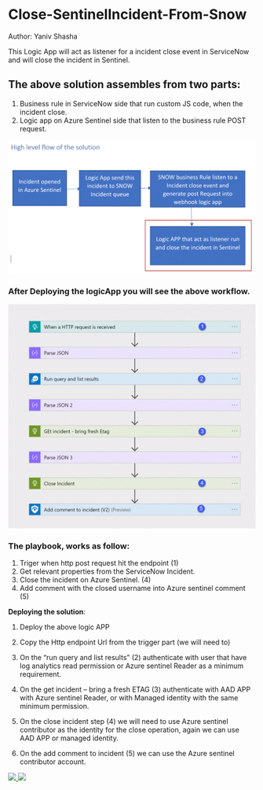 #  Close-SentinelIncident-From-Snow

Author: Yaniv Shasha

 This Logic App will act as listener for a incident close event in ServiceNow  and will close the incident in Sentinel.

 
## The above solution assembles from two parts:
1.	Business rule in ServiceNow side that run custom JS code, when the incident close.
2.	Logic app on Azure Sentinel side that listen to the business rule POST request.<br>



 ![Picture0](./Graphics/diag.GIF)

 ### After Deploying the logicApp you will see the above workflow.

 ![Picture1](./Graphics/playbook2_numbers.GIF)

### The playbook, works as follow:
1.	Triger when http post request hit the endpoint (1)
2.	Get relevant properties from the ServiceNow Incident. 
3.	Close the incident on Azure Sentinel. (4)
4.	Add comment with the closed username into Azure sentinel comment (5) 

**Deploying the solution**:

1.	Deploy the above logic APP
2.	Copy the Http endpoint Url from the trigger part (we will need to)
 
3.	On the “run query and list results” (2) authenticate with user that have log analytics read permission or Azure sentinel Reader as a minimum requirement.
4.	On the get incident – bring a fresh ETAG (3) authenticate with AAD APP with Azure sentinel Reader, or with Managed identity with the same minimum permission.
5.	On the close incident step (4) we will need to use Azure sentinel contributor as the identity for the close operation, again we can use AAD APP or managed identity.
6.	On the add comment to incident (5) we can use the Azure sentinel contributor account.<br>



<a href="https://portal.azure.us/#create/Microsoft.Template/uri/https%3A%2F%2Fraw.githubusercontent.com%2FYaniv-Shasha%2FSentinel%2Fmaster%2FPlaybooks%2FClose-SentinelIncident-fromSNOW%2Fazuredeploy.json" target="_blank">
    <img src="https://aka.ms/deploytoazurebutton"/>
    
</a>

<a href="https://portal.azure.us/#create/Microsoft.Template/uri/https%3A%2F%2Fraw.githubusercontent.com%2FYaniv-Shasha%2FSentinel%2Fmaster%2FPlaybooks%2FClose-SentinelIncident-fromSNOW%2Fazuredeploy.json" target="_blank">
    <img src="https://aka.ms/deploytoazurebutton"/>
    
</a>

